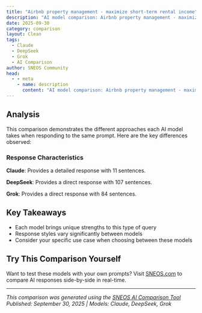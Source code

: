 ```yaml
---
title: "Airbnb property management - maximize short-term rental income"
description: "AI model comparison: Airbnb property management - maximize short-term rental income..."
date: 2025-09-30
category: comparison
layout: Clean
tags:
  - Claude
  - DeepSeek
  - Grok
  - AI Comparison
author: SNEOS Community
head:
  - - meta
    - name: description
      content: "AI model comparison: Airbnb property management - maximize short-term rental income..."
---
```


<ChatComparison
  title="Airbnb property management - maximize short-term rental income"
  prompt="Airbnb property management - maximize short-term rental income"
  :responses='{
    "Claude": "# Maximizing Airbnb Short-Term Rental Income: Complete Strategy Guide\n\n## 1. Property Selection \u0026 Setup\n\n### Choose the Right Location\n- **High-demand areas**: Tourist attractions, business districts, universities\n- **Transportation access**: Near airports, public transit, highways\n- **Safety \u0026 walkability**: Check crime rates and Walk Score\n- **Local regulations**: Verify STR legality and restrictions\n\n### Optimize Your Space\n- **Professional photography**: First impression drives 40% of bookings\n- **Staging**: Clean, modern, Instagram-worthy aesthetic\n- **Functional layout**: Maximize sleeping capacity legally\n- **Essential amenities**: WiFi, AC/heating, full kitchen, washer/dryer\n\n## 2. Pricing Strategy\n\n### Dynamic Pricing Tools\n- **Use automated tools**: Pricelabs, Beyond Pricing, Wheelhouse\n- **Monitor competitors**: Track similar properties within 1-mile radius\n- **Seasonal adjustments**: Increase rates 20-50% during peak periods\n- **Event-based pricing**: Premium rates during local events/holidays\n\n### Revenue Optimization\n- **Minimum stay requirements**: 2-3 nights to reduce turnover costs\n- **Last-minute discounts**: 10-20% off for bookings within 7 days\n- **Weekly/monthly discounts**: Attract longer stays with 15-20% discounts\n- **Occupancy vs. rate balance**: Target 70-80% occupancy at optimal rates\n\n## 3. Listing Optimization\n\n### Title \u0026 Description\n- **SEO keywords**: Include location, amenities, nearby attractions\n- **Highlight unique features**: Views, hot tub, pet-friendly, etc.\n- **Clear house rules**: Set expectations upfront\n- **Local recommendations**: Provide insider tips\n\n### Photos \u0026 Virtual Tours\n- **Professional quality**: Invest $200-500 in photography\n- **Proper lighting**: Natural light or professional lighting\n- **Show all spaces**: 20-30 high-quality photos minimum\n- **Virtual tour**: 360\u00B0 photos increase bookings by 40%\n\n## 4. Guest Experience Excellence\n\n### Communication\n- **Quick response**: Reply within 1 hour (aim for Superhost status)\n- **Pre-arrival**: Send detailed check-in instructions and local guide\n- **During stay**: Be available but not intrusive\n- **Post-checkout**: Thank guests and request reviews\n\n### Amenities That Drive Bookings\n**Essential ($500-1000 investment):**\n- High-speed WiFi (100\u002B Mbps)\n- Smart TV with streaming services\n- Coffee maker \u0026 basic supplies\n- Quality linens and towels\n\n**Premium ($1000-3000 investment):**\n- Hot tub or pool access\n- Dedicated workspace\n- Game room/entertainment\n- Luxury toiletries\n\n## 5. Operational Efficiency\n\n### Cleaning \u0026 Maintenance\n- **Professional cleaning service**: $50-150 per turnover\n- **Maintenance checklist**: Regular inspections prevent issues\n- **Emergency contacts**: Local handyman, locksmith, cleaner\n- **Quality linens**: Invest in hotel-grade bedding\n\n### Technology Solutions\n- **Smart locks**: Automate check-in/out ($100-300)\n- **Property management software**: Hostfully, Guesty, or similar\n- **Channel management**: Sync across Airbnb, VRBO, Booking.com\n- **Automated messaging**: Templates for common inquiries\n\n## 6. Revenue Diversification\n\n### Multi-Platform Listing\n- **Airbnb**: Primary platform (60-70% bookings)\n- **VRBO**: Attracts family travelers\n- **Booking.com**: International guests\n- **Direct bookings**: Create website to avoid platform fees\n\n### Additional Revenue Streams\n- **Experience hosting**: Offer local tours or activities\n- **Add-on services**: Airport pickup, grocery stocking, early check-in\n- **Partnership commissions**: Restaurant recommendations, activity bookings\n- **Long-term rentals**: Monthly stays during slow seasons\n\n## 7. Financial Management\n\n### Cost Structure (Monthly)\n- **Mortgage/Rent**: 40-60% of gross revenue\n- **Cleaning**: 10-15% of gross revenue\n- **Platform fees**: 3-5% of gross revenue\n- **Utilities**: 5-10% of gross revenue\n- **Maintenance/Supplies**: 5-10% of gross revenue\n\n### Performance Metrics\n- **RevPAR** (Revenue per Available Room",
    "DeepSeek": "Of course. Maximizing short-term rental income on Airbnb is a blend of strategy, data analysis, and exceptional hospitality. It\u0027s not just about setting a price; it\u0027s about creating an asset that guests are willing to pay a premium for.\n\nHere is a comprehensive guide to Airbnb property management for maximizing your rental income.\n\n---\n\n### **Part 1: The Foundation - Your Listing \u0026 Product**\n\nYou can\u0027t maximize income if your product isn\u0027t desirable. This is the non-negotiable first step.\n\n1.  **Professional Photography \u0026 Videography:** This is the #1 investment. High-quality, bright, wide-angle photos that showcase your space are essential. Consider a professional video or a 3D Matterport tour for a competitive edge.\n\n2.  **Compelling Listing Description:**\n    *   **Title:** Create a catchy, benefit-driven title (e.g., \u0022Sunny Downtown Oasis w/ Rooftop \u0026 Skyline Views\u0022 instead of \u00222-Bedroom Apt\u0022).\n    *   **Description:** Sell the experience, not just the features. Instead of \u0022has a kitchen,\u0022 say \u0022Whip up a gourmet meal in our fully-stocked, modern kitchen.\u0022 Highlight what makes your property unique.\n\n3.  **Become a 5-Star Host:** Your reviews are your reputation.\n    *   **Accuracy:** Ensure your listing is 100% accurate to avoid negative reviews.\n    *   **Communication:** Be responsive, polite, and helpful.\n    *   **Go Above and Beyond:** A small welcome basket, a local guidebook, or a bottle of wine can earn you glowing reviews that justify higher prices.\n\n---\n\n### **Part 2: Dynamic Pricing \u0026 Revenue Management**\n\nThis is the engine of income maximization. The right price at the right time is crucial.\n\n1.  **Embrace Dynamic Pricing:** Your nightly rate should not be static. It should change based on:\n    *   **Demand:** Weekends vs. weekdays.\n    *   **Seasonality:** Summer vs. Winter.\n    *   **Local Events:** Concerts, conferences, holidays (price can be 2-3x higher).\n    *   **Competition:** What are similar listings charging?\n    *   **Lead Time:** Bookings made far in advance vs. last-minute.\n\n2.  **Use Smart Pricing Tools:** Manually doing this is nearly impossible. Use a tool to automate it.\n    *   **Airbnb\u0027s Smart Pricing:** A good start, but often conservative.\n    *   **Third-Party Tools (Recommended):** Services like **PriceLabs**, **Wheelhouse**, or **Beyond Pricing** use vast amounts of data to automatically adjust your prices for maximum revenue. They are worth their monthly fee many times over.\n\n3.  **Key Pricing Strategies:**\n    *   **Lead-Time Discounts:** Offer a small discount (e.g., 10%) for guests who book 1-3 months in advance to secure early bookings.\n    *   **Last-Minute Discounts:** If you have empty days coming up, offer a last-minute discount (e.g., 15%) 3-7 days before check-in to fill the calendar.\n    *   **Minimum \u0026 Maximum Stays:** Adjust these based on season. Require 2-3 night minimums during high season and allow 1-night stays during low season to fill gaps.\n    *   **Weekly \u0026 Monthly Discounts:** Attract longer-term guests (who reduce turnover costs) with a weekly (e.g., 15%) and monthly (e.g., 30%) discount.\n\n---\n\n### **Part 3: Operational Excellence - Minimize Vacancy \u0026 Costs**\n\nIncome is Revenue minus Costs. Optimizing operations directly boosts your net income.\n\n1.  **Optimize Your Booking Settings:**\n    *   **Instant Book:** Enable it. It significantly increases your visibility and booking rate.\n    *   **Flexible Cancellation Policy:** A moderate or flexible policy can make hesitant guests more likely to book. Strict policies can deter bookings.\n    *   **Calendar Management:** Keep your calendar up-to-date and open as far in the future as possible.\n\n2.  **Streamlined Turnover \u0026 Cleaning:**\n    *   **Reliable Cleaner:** Have a fantastic, reliable cleaning team. A quick turnover is key to minimizing vacancy between guests.\n    *   **Stocking \u0026 Inventory:** Create a system for restocking toiletries, coffee, and other essentials efficiently.\n    *   **Automated Check-in:** Use a smart lock for self-check-in. This provides flexibility for guests and reduces your workload.\n\n3.  **Manage Expenses:**\n    *   **Utilities:** Install smart thermostats and energy-efficient appliances to control costs.\n    *   **Supplies:** Buy toilet paper, soap, etc., in bulk.\n    *   **Maintenance:** Perform regular preventative maintenance to avoid costly emergency repairs.\n\n---\n\n### **Part 4: Advanced Growth \u0026 Scaling Strategies**\n\nOnce you\u0027ve mastered the basics, level up.\n\n1.  **Value-Added Services \u0026 Upsells:** Create new revenue streams.\n    *   **Experiences:** Partner with a local tour guide or offer a unique experience (e.g., a private cooking class in your kitchen).\n    *   **Airbnb\u0027s \u0022Experiences\u0022 Platform:** List your own experience.\n    *   **Concierge Services:** Offer to pre-stock the fridge for a fee, arrange for a private chef, or book airport transfers.\n\n2.  **Multi-Platform Listing:** Don\u0027t put all your eggs in one basket.\n    *   List on **Vrbo**, **Booking.com**, and other local platforms to increase exposure.\n    *   Use a **Channel Manager** (like Guesty, Hostfully, or your PMS) to synchronize calendars and avoid double-bookings.\n\n3.  **Leverage a Property Management System (PMS):**\n    *   For one property, it might be overkill. For multiple properties, a PMS like **Guesty**, **Hostaway**, or **OwnerRez** is essential. It automates messaging, task coordination, pricing, and multi-channel distribution.\n\n4.  **Analyze Your Data:**\n    *   Regularly review your performance in the Airbnb dashboard.\n    *   Track your **Occupancy Rate**, **Average Daily Rate (ADR)**, and **RevPAR (Revenue Per Available Room)**.\n    *   Compare your performance month-over-month and year-over-year.\n\n---\n\n### **Actionable Checklist for Maximum Income**\n\n*   [ ] **Optimize Listing:** Professional photos, compelling description.\n*   [ ] **Set Up Dynamic Pricing:** Integrate PriceLabs, Wheelhouse, or similar.\n*   [ ] **Enable Instant Book** and a guest-friendly cancellation policy.\n*   [ ] **Install a Smart Lock** for automated check-in.\n*   [ ] **Secure a Reliable Cleaner** and create a turnover checklist.\n*   [ ] **Create a Welcome Book** with house manual and local recommendations.\n*   [ ] **Add Small Amenities** that wow guests (e.g., fast Wi-Fi, Netflix, quality coffee, board games).\n*   [ ] **Monitor Competitor** listings and pricing regularly.\n*   [ ] **Encourage Reviews** with a polite message after checkout.\n*   [ ] **Analyze Data** monthly and adjust strategy accordingly.\n\nBy treating your Airbnb not just as a property, but as a dynamic hospitality business, you can systematically and sustainably maximize your short-term rental income.",
    "Grok": "Maximizing short-term rental income through effective Airbnb property management requires a strategic approach that focuses on optimizing pricing, enhancing guest experience, maintaining the property, and leveraging marketing tools. Below are detailed strategies to help you achieve higher occupancy rates and increased revenue:\n\n### 1. Optimize Your Pricing Strategy\n- **Dynamic Pricing**: Use Airbnb\u0027s Smart Pricing feature or third-party tools like Beyond Pricing, PriceLabs, or Wheelhouse to adjust rates based on demand, seasonality, local events, and competitor pricing. Set minimum and maximum price limits to avoid underpricing during peak times or overpricing during low demand.\n- **Analyze Competitors**: Research similar listings in your area to ensure your pricing is competitive. Look at their amenities, reviews, and occupancy rates to benchmark your rates.\n- **Seasonal Adjustments**: Charge higher rates during holidays, local events, or peak tourist seasons. Offer discounts for longer stays or last-minute bookings to fill gaps in your calendar.\n- **Extra Fees**: Add reasonable cleaning fees, pet fees (if applicable), or fees for additional guests to cover costs without deterring bookings.\n\n### 2. Create an Attractive Listing\n- **Professional Photos**: Invest in high-quality, well-lit photos of your property. Highlight unique features, clean spaces, and amenities. Consider hiring a professional photographer for the best results.\n- **Compelling Description**: Write a detailed, engaging listing description that highlights what makes your property unique (e.g., proximity to attractions, views, or special amenities). Use keywords like \u201Ccozy,\u201D \u201Cmodern,\u201D or \u201Ccentral\u201D to improve search visibility.\n- **Highlight Amenities**: List all amenities (Wi-Fi, parking, air conditioning, kitchen, pool, etc.) to attract guests. Small upgrades like smart TVs, coffee makers, or board games can set you apart.\n- **Accurate Information**: Be transparent about house rules, check-in/check-out times, and any limitations to avoid negative reviews or cancellations.\n\n### 3. Enhance Guest Experience\n- **Quick Communication**: Respond to inquiries and messages within an hour to improve your response rate and increase booking likelihood. Use Airbnb\u2019s automated messaging for quick replies to common questions.\n- **Welcome Guide**: Create a digital or physical welcome guide with check-in instructions, Wi-Fi passwords, local recommendations, and house rules. This helps guests feel comfortable and informed.\n- **Personal Touches**: Provide small welcome gestures like snacks, bottled water, or a handwritten note to create a memorable experience and encourage positive reviews.\n- **Cleanliness**: Maintain impeccable cleanliness. Hire professional cleaners if necessary to ensure the property is spotless for every guest. A clean space is one of the most common factors in five-star reviews.\n- **Amenities Stock**: Keep essentials like toilet paper, soap, shampoo, towels, and bedding fully stocked and in good condition.\n\n### 4. Maximize Occupancy\n- **Flexible Cancellation Policies**: Offer moderate or flexible cancellation policies to attract more bookings, especially during uncertain times.\n- **Instant Book**: Enable Instant Book to make booking easier for guests, or set specific guest requirements (e.g., verified ID) if you\u2019re concerned about unqualified renters.\n- **Fill Calendar Gaps**: Offer discounts for last-minute bookings or midweek stays to avoid empty nights. Use Airbnb\u2019s \u201COpen Homes\u201D feature during slow periods.\n- **Target Long-Term Stays**: If your property allows, offer discounts for weekly or monthly stays to secure consistent income, especially during off-peak seasons.\n\n### 5. Leverage Reviews and Ratings\n- **Encourage Reviews**: Politely ask guests to leave a review after their stay through a personalized message. Positive reviews boost your listing\u2019s visibility in Airbnb\u2019s algorithm.\n- **Respond to Feedback**: Reply to all reviews\u2014thank guests for positive feedback and address concerns in negative ones. This shows future guests you care about their experience.\n- **Aim for Superhost Status**: Achieve Superhost status by maintaining a 4.8\u002B rating, responding quickly, completing bookings without cancellations, and hosting at least 10 stays per year. This badge increases trust and visibility.\n\n### 6. Market Your Property\n- **Social Media Promotion**: Share your listing on social media platforms or local community groups to attract potential guests. Use hashtags like #Airbnb, #VacationRental, or location-specific tags.\n- **Cross-Platform Listings**: List your property on other platforms like Booking.com, Vrbo, or TripAdvisor to increase exposure, but use a channel manager (e.g., Guesty or Lodgify) to avoid double bookings.\n- **Local Partnerships**: Partner with local businesses or tourism boards to offer packages (e.g., discounted tours or restaurant deals) to guests, making your listing more appealing.\n\n### 7. Minimize Costs and Streamline Operations\n- **Energy Efficiency**: Use smart thermostats, LED lighting, and energy-efficient appliances to reduce utility costs.\n- **Bulk Supplies**: Purchase cleaning supplies, toiletries, and linens in bulk to save money over time.\n- **Automation Tools**: Use property management software like Hostaway, Guesty, or iGMS to automate messaging, pricing, and calendar syncing across platforms.\n- **Hire Help**: If managing multiple properties or tasks becomes overwhelming, hire a co-host, virtual assistant, or professional property management company to handle day-to-day operations.\n\n### 8. Monitor Performance and Adjust\n- **Track Metrics**: Regularly review your occupancy rate, average nightly rate (ADR), and revenue per available night (RevPAN) using Airbnb\u2019s host dashboard or third-party analytics tools.\n- **Guest Feedback**: Use feedback to identify areas for improvement, such as adding amenities or fixing issues guests frequently mention.\n- **Experiment**: Test different pricing strategies, discounts, or listing updates (e.g., new photos or descriptions) to see what drives more bookings.\n\n### 9. Stay Compliant and Safe\n- **Local Regulations**: Research and comply with local short-term rental laws, including permits, taxes, and safety requirements (e.g., fire extinguishers, smoke detectors).\n- **Insurance**: Protect your property with Airbnb\u2019s AirCover program (for host damage protection) and consider additional landlord or short-term rental insurance for extra security.\n- **Guest Screening**: Review guest profiles and past reviews to minimize risks of problematic renters. Set clear house rules to avoid misunderstandings.\n\n### 10. Seasonal and Long-Term Planning\n- **Capitalize on Events**: Research local events, festivals, or conferences that attract visitors and adjust pricing or availability to capture demand.\n- **Off-Season Strategies**: Offer promotions, target remote workers with long-term stay discounts, or market your property as a \u201Cstaycation\u201D spot for locals.\n- **Property Upgrades**: Reinvest profits into upgrades (e.g., adding a hot tub, updating decor) that justify higher rates and attract more guests.\n\nBy implementing these strategies, you can maximize your short-term rental income while building a reputation as a reliable and desirable host. Continuously monitor market trends, guest feedback, and platform updates to adapt your approach for sustained success. If you\u2019re managing multiple properties or need hands-off solutions, consider hiring a full-service Airbnb management company to handle operations while you focus on scaling your business."
  }'
  published-date="16:31"
/>

## Analysis

This comparison demonstrates the different approaches each AI model takes when responding to the same prompt. Here are the key differences observed:

### Response Characteristics

**Claude**: Provides a detailed response with 11 sentences. 

**DeepSeek**: Provides a direct response with 107 sentences. 

**Grok**: Provides a direct response with 84 sentences. 

## Key Takeaways

- Each model brings unique strengths to this type of query
- Response styles vary significantly between models
- Consider your specific use case when choosing between these models

## Try This Comparison Yourself

Want to test these models with your own prompts? Visit [SNEOS.com](https://sneos.com) to compare AI responses side-by-side in real-time.

---

*This comparison was generated using the [SNEOS AI Comparison Tool](https://sneos.com)*
*Published: September 30, 2025 | Models: Claude, DeepSeek, Grok*
